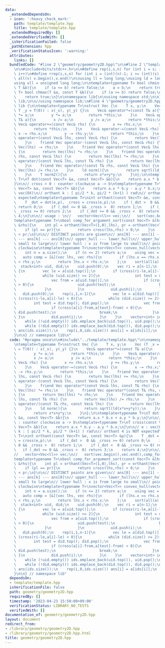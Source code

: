 ```yaml
---
data:
  _extendedDependsOn:
  - icon: ':heavy_check_mark:'
    path: template/template.hpp
    title: template/template.hpp
  _extendedRequiredBy: []
  _extendedVerifiedWith: []
  _isVerificationFailed: false
  _pathExtension: hpp
  _verificationStatusIcon: ':warning:'
  attributes:
    links: []
  bundledCode: "#line 2 \"geometry/geometry2D.hpp\"\n\n#line 2 \"template/template.hpp\"\
    \n\n#include<bits/stdc++.h>\n\n#define rep(i,s,n) for (int i = s; i < (int)(n);\
    \ i++)\n#define rrep(i,s,n) for (int i = (int)(n)-1; i >= (int)(s); i--)\n#define\
    \ all(v) v.begin(),v.end()\n\nusing ll = long long;\nusing ld = long double;\n\
    using ull = unsigned long long;\n\ntemplate<typename T> bool chmin(T &a, const\
    \ T &b){\n    if (a <= b) return false;\n    a = b;\n    return true;\n}\ntemplate<typename\
    \ T> bool chmax(T &a, const T &b){\n    if (a >= b) return false;\n    a = b;\n\
    \    return true;\n}\n\nnamespace lib{\n\nusing namespace std;\n\n} // namespace\
    \ lib;\n\n//using namespace lib;\n#line 4 \"geometry/geometry2D.hpp\"\n\nnamespace\
    \ lib {\n\ntemplate<typename T>\nstruct Vec {\n    T x, y;\n    Vec (T _x = T(0),\
    \ T _y = T(0)) : x(_x), y(_y) {}\n    Vec& operator*=(const T& a){\n        x\
    \ *= a;\n        y *= a;\n        return *this;\n    }\n    Vec& operator/=(const\
    \ T& a){\n        x /= a;\n        y /= a;\n        return *this;\n    }\n   \
    \ Vec& operator+=(const Vec& rhs) {\n        x += rhs.x;\n        y += rhs.y;\n\
    \        return *this;\n    }\n    Vec& operator-=(const Vec& rhs) {\n       \
    \ x -= rhs.x;\n        y -= rhs.y;\n        return *this;\n    }\n    friend Vec\
    \ operator+(const Vec& lhs, const Vec& rhs) {\n        return Vec(lhs) += rhs;\n\
    \    }\n    friend Vec operator-(const Vec& lhs, const Vec& rhs) {\n        return\
    \ Vec(lhs) -= rhs;\n    }\n    friend Vec operator*(const Vec& lhs, const T& rhs)\
    \ {\n        return Vec(lhs) *= rhs;\n    }\n    friend Vec operator*(const T&\
    \ rhs, const Vec& lhs) {\n        return Vec(lhs) *= rhs;\n    }\n    friend Vec\
    \ operator/(const Vec& lhs, const T& rhs) {\n        return Vec(lhs) /= rhs;\n\
    \    }\n    friend Vec operator/(const T& rhs, const Vec& lhs) {\n        return\
    \ Vec(lhs) /= rhs;\n    }\n    ld norm(){\n        return sqrtl(ld(x*x+y*y));\n\
    \    }\n    T norm2(){\n        return x*x+y*y;\n    }\n};\n\ntemplate<typename\
    \ T>\nT dot(const Vec<T> &a, const Vec<T> &b){\n    return a.x * b.x + a.y * b.y;\n\
    }\n\n// cross > 0 : counter clockwise a -> b\ntemplate<typename T>\nT cross(const\
    \ Vec<T> &a, const Vec<T> &b){\n    return a.x * b.y - a.y * b.x;\n}\n\n// e :\
    \ vec(OX)\n// orthant k : [ pi/2 * k, pi/2 * (k+1) ) rad\n// orthant 4 is NOT\
    \ expected\ntemplate<typename T>\nint orthant(const Vec<T> &e, const Vec<T> &p){\n\
    \    T _dot = dot(e,p), _cross = cross(e,p);\n    if (_dot >  0 && _cross >= 0)\
    \ return 0;\n    if (_dot <= 0 && _cross >  0) return 1;\n    if (_dot <  0 &&\
    \ _cross <= 0) return 2;\n    if (_dot >= 0 && _cross <  0) return 3;\n    return\
    \ 4;\n}\n\n// usage : \n//   vector<Vec<ll>> vec;\n//   sort(vec.begin(),vec.end(),comp_for_argument_sort<ll>);\n\
    template<typename T>\nbool comp_for_argument_sort(const Vec<T> &lhs, const Vec<T>\
    \ &rhs){\n    int pl = orthant(Vec<T>(1,0),lhs), pr = orthant(Vec<T>(1,0),rhs);\n\
    \    if (pl == pr){\n        return cross(lhs,rhs) > 0;\n    }\n    return pl\
    \ < pr;\n}\n\n// DISTINCT points are given\n// ans[0] --- ans[1] --- ... --- ans[k-1]\
    \ --- ans[k] --- ans[0]\n// upper_hull --- lower_hull\n// upper_hull : x is from\
    \ small to large\n// lower hull : x is from large to small\n// points rearranged\
    \ clockwise\ntemplate<typename T>\nvector<Vec<T>> convex_hull(vector<Vec<T>> a){\n\
    \    int n = a.size();\n    if (n <= 2) return a;\n    using vec = Vec<T>;\n \
    \   auto comp = [&](vec lhs, vec rhs){\n        if (lhs.x == rhs.x) return lhs.y\
    \ < rhs.y;\n        return lhs.x < rhs.x;\n    };\n    sort(all(a),comp);\n  \
    \  stack<int> uid, did;\n    uid.push(0);\n    vec ri = a[n-1];\n    rep(i,1,n-1)\
    \ {\n        vec le = a[uid.top()];\n        if (cross(ri-le,a[i]-le) > 0){\n\
    \            while (uid.size() >= 2){\n                int test = uid.top(); uid.pop();\n\
    \                vec from = a[uid.top()];\n                if (cross(a[i]-from,a[test]-from)\
    \ > 0){\n                    uid.push(test);\n                    break;\n   \
    \             }\n            }\n            uid.push(i);\n        }\n    }\n \
    \   did.push(0);\n    rep(i,1,n-1){\n        vec le = a[did.top()];\n        if\
    \ (cross(ri-le,a[i]-le) < 0){\n            while (did.size() >= 2){\n        \
    \        int test = did.top(); did.pop();\n                vec from = a[did.top()];\n\
    \                if (cross(a[i]-from,a[test]-from) < 0){\n                   \
    \ did.push(test);\n                    break;\n                }\n           \
    \ }\n            did.push(i);\n        }\n    }\n    vector<int> ids(1,n-1);\n\
    \    while (!uid.empty()) ids.emplace_back(uid.top()), uid.pop();\n    reverse(all(ids));\n\
    \    while (!did.empty()) ids.emplace_back(did.top()), did.pop();\n    vector<vec>\
    \ ans(ids.size());\n    rep(i,0,ids.size()) ans[i] = a[ids[i]];\n    return ans;\n\
    }\n\n} // namespace lib\n"
  code: "#pragma once\n\n#include\"../template/template.hpp\"\n\nnamespace lib {\n\
    \ntemplate<typename T>\nstruct Vec {\n    T x, y;\n    Vec (T _x = T(0), T _y\
    \ = T(0)) : x(_x), y(_y) {}\n    Vec& operator*=(const T& a){\n        x *= a;\n\
    \        y *= a;\n        return *this;\n    }\n    Vec& operator/=(const T& a){\n\
    \        x /= a;\n        y /= a;\n        return *this;\n    }\n    Vec& operator+=(const\
    \ Vec& rhs) {\n        x += rhs.x;\n        y += rhs.y;\n        return *this;\n\
    \    }\n    Vec& operator-=(const Vec& rhs) {\n        x -= rhs.x;\n        y\
    \ -= rhs.y;\n        return *this;\n    }\n    friend Vec operator+(const Vec&\
    \ lhs, const Vec& rhs) {\n        return Vec(lhs) += rhs;\n    }\n    friend Vec\
    \ operator-(const Vec& lhs, const Vec& rhs) {\n        return Vec(lhs) -= rhs;\n\
    \    }\n    friend Vec operator*(const Vec& lhs, const T& rhs) {\n        return\
    \ Vec(lhs) *= rhs;\n    }\n    friend Vec operator*(const T& rhs, const Vec& lhs)\
    \ {\n        return Vec(lhs) *= rhs;\n    }\n    friend Vec operator/(const Vec&\
    \ lhs, const T& rhs) {\n        return Vec(lhs) /= rhs;\n    }\n    friend Vec\
    \ operator/(const T& rhs, const Vec& lhs) {\n        return Vec(lhs) /= rhs;\n\
    \    }\n    ld norm(){\n        return sqrtl(ld(x*x+y*y));\n    }\n    T norm2(){\n\
    \        return x*x+y*y;\n    }\n};\n\ntemplate<typename T>\nT dot(const Vec<T>\
    \ &a, const Vec<T> &b){\n    return a.x * b.x + a.y * b.y;\n}\n\n// cross > 0\
    \ : counter clockwise a -> b\ntemplate<typename T>\nT cross(const Vec<T> &a, const\
    \ Vec<T> &b){\n    return a.x * b.y - a.y * b.x;\n}\n\n// e : vec(OX)\n// orthant\
    \ k : [ pi/2 * k, pi/2 * (k+1) ) rad\n// orthant 4 is NOT expected\ntemplate<typename\
    \ T>\nint orthant(const Vec<T> &e, const Vec<T> &p){\n    T _dot = dot(e,p), _cross\
    \ = cross(e,p);\n    if (_dot >  0 && _cross >= 0) return 0;\n    if (_dot <=\
    \ 0 && _cross >  0) return 1;\n    if (_dot <  0 && _cross <= 0) return 2;\n \
    \   if (_dot >= 0 && _cross <  0) return 3;\n    return 4;\n}\n\n// usage : \n\
    //   vector<Vec<ll>> vec;\n//   sort(vec.begin(),vec.end(),comp_for_argument_sort<ll>);\n\
    template<typename T>\nbool comp_for_argument_sort(const Vec<T> &lhs, const Vec<T>\
    \ &rhs){\n    int pl = orthant(Vec<T>(1,0),lhs), pr = orthant(Vec<T>(1,0),rhs);\n\
    \    if (pl == pr){\n        return cross(lhs,rhs) > 0;\n    }\n    return pl\
    \ < pr;\n}\n\n// DISTINCT points are given\n// ans[0] --- ans[1] --- ... --- ans[k-1]\
    \ --- ans[k] --- ans[0]\n// upper_hull --- lower_hull\n// upper_hull : x is from\
    \ small to large\n// lower hull : x is from large to small\n// points rearranged\
    \ clockwise\ntemplate<typename T>\nvector<Vec<T>> convex_hull(vector<Vec<T>> a){\n\
    \    int n = a.size();\n    if (n <= 2) return a;\n    using vec = Vec<T>;\n \
    \   auto comp = [&](vec lhs, vec rhs){\n        if (lhs.x == rhs.x) return lhs.y\
    \ < rhs.y;\n        return lhs.x < rhs.x;\n    };\n    sort(all(a),comp);\n  \
    \  stack<int> uid, did;\n    uid.push(0);\n    vec ri = a[n-1];\n    rep(i,1,n-1)\
    \ {\n        vec le = a[uid.top()];\n        if (cross(ri-le,a[i]-le) > 0){\n\
    \            while (uid.size() >= 2){\n                int test = uid.top(); uid.pop();\n\
    \                vec from = a[uid.top()];\n                if (cross(a[i]-from,a[test]-from)\
    \ > 0){\n                    uid.push(test);\n                    break;\n   \
    \             }\n            }\n            uid.push(i);\n        }\n    }\n \
    \   did.push(0);\n    rep(i,1,n-1){\n        vec le = a[did.top()];\n        if\
    \ (cross(ri-le,a[i]-le) < 0){\n            while (did.size() >= 2){\n        \
    \        int test = did.top(); did.pop();\n                vec from = a[did.top()];\n\
    \                if (cross(a[i]-from,a[test]-from) < 0){\n                   \
    \ did.push(test);\n                    break;\n                }\n           \
    \ }\n            did.push(i);\n        }\n    }\n    vector<int> ids(1,n-1);\n\
    \    while (!uid.empty()) ids.emplace_back(uid.top()), uid.pop();\n    reverse(all(ids));\n\
    \    while (!did.empty()) ids.emplace_back(did.top()), did.pop();\n    vector<vec>\
    \ ans(ids.size());\n    rep(i,0,ids.size()) ans[i] = a[ids[i]];\n    return ans;\n\
    }\n\n} // namespace lib"
  dependsOn:
  - template/template.hpp
  isVerificationFile: false
  path: geometry/geometry2D.hpp
  requiredBy: []
  timestamp: '2023-04-23 15:50:00+09:00'
  verificationStatus: LIBRARY_NO_TESTS
  verifiedWith: []
documentation_of: geometry/geometry2D.hpp
layout: document
redirect_from:
- /library/geometry/geometry2D.hpp
- /library/geometry/geometry2D.hpp.html
title: geometry/geometry2D.hpp
---
```

